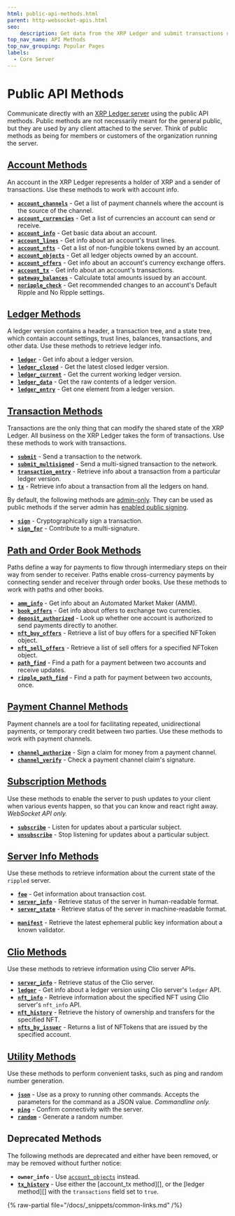 ```yaml
---
html: public-api-methods.html
parent: http-websocket-apis.html
seo:
    description: Get data from the XRP Ledger and submit transactions using these public API methods.
top_nav_name: API Methods
top_nav_grouping: Popular Pages
labels:
  - Core Server
---
```

# Public API Methods

Communicate directly with an [XRP Ledger server](../../../concepts/networks-and-servers/index.md) using the public API methods. Public methods are not necessarily meant for the general public, but they are used by any client attached to the server. Think of public methods as being for members or customers of the organization running the server.


## [Account Methods](account-methods/index.md)

An account in the XRP Ledger represents a holder of XRP and a sender of transactions. Use these methods to work with account info.

* **[`account_channels`](account-methods/account_channels.md)** - Get a list of payment channels where the account is the source of the channel.
* **[`account_currencies`](account-methods/account_currencies.md)** - Get a list of currencies an account can send or receive.
* **[`account_info`](account-methods/account_info.md)** - Get basic data about an account.
* **[`account_lines`](account-methods/account_lines.md)** - Get info about an account's trust lines.
* **[`account_nfts`](account-methods/account_nfts.md)** - Get a list of non-fungible tokens owned by an account.
* **[`account_objects`](account-methods/account_objects.md)** - Get all ledger objects owned by an account.
* **[`account_offers`](account-methods/account_offers.md)** - Get info about an account's currency exchange offers.
* **[`account_tx`](account-methods/account_tx.md)** - Get info about an account's transactions.
* **[`gateway_balances`](account-methods/gateway_balances.md)** - Calculate total amounts issued by an account.
* **[`noripple_check`](account-methods/noripple_check.md)** - Get recommended changes to an account's Default Ripple and No Ripple settings.


## [Ledger Methods](ledger-methods/index.md)

A ledger version contains a header, a transaction tree, and a state tree, which contain account settings, trust lines, balances, transactions, and other data. Use these methods to retrieve ledger info.

* **[`ledger`](ledger-methods/ledger.md)** - Get info about a ledger version.
* **[`ledger_closed`](ledger-methods/ledger_closed.md)** - Get the latest closed ledger version.
* **[`ledger_current`](ledger-methods/ledger_current.md)** - Get the current working ledger version.
* **[`ledger_data`](ledger-methods/ledger_data.md)** - Get the raw contents of a ledger version.
* **[`ledger_entry`](ledger-methods/ledger_entry.md)** - Get one element from a ledger version.


## [Transaction Methods](transaction-methods/index.md)

Transactions are the only thing that can modify the shared state of the XRP Ledger. All business on the XRP Ledger takes the form of transactions. Use these methods to work with transactions.

* **[`submit`](transaction-methods/submit.md)** - Send a transaction to the network.
* **[`submit_multisigned`](transaction-methods/submit_multisigned.md)** - Send a multi-signed transaction to the network.
* **[`transaction_entry`](transaction-methods/transaction_entry.md)** - Retrieve info about a transaction from a particular ledger version.
* **[`tx`](transaction-methods/tx.md)** - Retrieve info about a transaction from all the ledgers on hand.

By default, the following methods are [admin-only](../admin-api-methods/index.md). They can be used as public methods if the server admin has [enabled public signing](../../../infrastructure/configuration/enable-public-signing.md).

* **[`sign`](../admin-api-methods/signing-methods/sign.md)** - Cryptographically sign a transaction.
* **[`sign_for`](../admin-api-methods/signing-methods/sign_for.md)** - Contribute to a multi-signature.


## [Path and Order Book Methods](path-and-order-book-methods/index.md)

Paths define a way for payments to flow through intermediary steps on their way from sender to receiver. Paths enable cross-currency payments by connecting sender and receiver through order books. Use these methods to work with paths and other books.

* **[`amm_info`](path-and-order-book-methods/amm_info.md)** - Get info about an Automated Market Maker (AMM).
* **[`book_offers`](path-and-order-book-methods/book_offers.md)** - Get info about offers to exchange two currencies.
* **[`deposit_authorized`](path-and-order-book-methods/deposit_authorized.md)** - Look up whether one account is authorized to send payments directly to another. <!-- STYLE_OVERRIDE: is authorized to -->
* **[`nft_buy_offers`](path-and-order-book-methods/nft_buy_offers.md)** - Retrieve a list of buy offers for a specified NFToken object.
* **[`nft_sell_offers`](path-and-order-book-methods/nft_sell_offers.md)** - Retrieve a list of sell offers for a specified NFToken object.
* **[`path_find`](path-and-order-book-methods/path_find.md)** - Find a path for a payment between two accounts and receive updates.
* **[`ripple_path_find`](path-and-order-book-methods/ripple_path_find.md)** - Find a path for payment between two accounts, once.


## [Payment Channel Methods](payment-channel-methods/index.md)

Payment channels are a tool for facilitating repeated, unidirectional payments, or temporary credit between two parties. Use these methods to work with payment channels.

* **[`channel_authorize`](payment-channel-methods/channel_authorize.md)** - Sign a claim for money from a payment channel.
* **[`channel_verify`](payment-channel-methods/channel_verify.md)** - Check a payment channel claim's signature.


## [Subscription Methods](subscription-methods/index.md)

Use these methods to enable the server to push updates to your client when various events happen, so that you can know and react right away. _WebSocket API only._

* **[`subscribe`](subscription-methods/subscribe.md)** - Listen for updates about a particular subject.
* **[`unsubscribe`](subscription-methods/unsubscribe.md)** - Stop listening for updates about a particular subject.


## [Server Info Methods](server-info-methods/index.md)

Use these methods to retrieve information about the current state of the `rippled` server.

* **[`fee`](server-info-methods/fee.md)** - Get information about transaction cost.
* **[`server_info`](server-info-methods/server_info.md)** - Retrieve status of the server in human-readable format.
* **[`server_state`](server-info-methods/server_state.md)** - Retrieve status of the server in machine-readable format.
- **[`manifest`](server-info-methods/manifest.md)** - Retrieve the latest ephemeral public key information about a known validator.

## [Clio Methods](clio-methods/index.md)

Use these methods to retrieve information using Clio server APIs.

* **[`server_info`](clio-methods/server_info-clio.md)** - Retrieve status of the Clio server.
* **[`ledger`](clio-methods/ledger-clio.md)** - Get info about a ledger version using Clio server's `ledger` API.
* **[`nft_info`](clio-methods/nft_info.md)** - Retrieve information about the specified NFT using Clio server's `nft_info` API.
* **[`nft_history`](clio-methods/nft_history.md)** - Retrieve the history of ownership and transfers for the specified NFT.
* **[`nfts_by_issuer`](clio-methods/nfts_by_issuer.md)** - Returns a list of NFTokens that are issued by the specified account.

## [Utility Methods](utility-methods/index.md)

Use these methods to perform convenient tasks, such as ping and random number generation.

* **[`json`](utility-methods/json.md)** - Use as a proxy to running other commands. Accepts the parameters for the command as a JSON value. _Commandline only._
* **[`ping`](utility-methods/ping.md)** - Confirm connectivity with the server.
* **[`random`](utility-methods/random.md)** - Generate a random number.


## Deprecated Methods

The following methods are deprecated and either have been removed, or may be removed without further notice:

* **`owner_info`** - Use [`account_objects`](account-methods/account_objects.md) instead.
* **[`tx_history`](transaction-methods/tx_history.md)** - Use either the [account_tx method][], or the [ledger method][] with the `transactions` field set to `true`.

{% raw-partial file="/docs/_snippets/common-links.md" /%}

